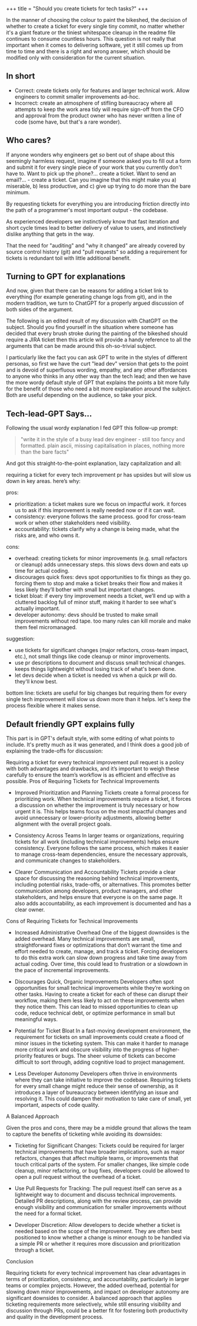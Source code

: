 +++
title = "Should you create tickets for tech tasks?"
+++

In the manner of choosing the colour to paint the bikeshed, the decision of whether to create a ticket for every single tiny commit, no matter whether it's a giant feature or the tiniest whitespace cleanup in the readme file continues to consume countless hours. This question is not really that important when it comes to delivering software, yet it still comes up from time to time and there is a right and wrong answer, which should be modified only with consideration for the current situation.

## In short

- Correct: create tickets only for features and larger technical work. Allow engineers to commit smaller improvements ad-hoc.
- Incorrect: create an atmosphere of stifling bureaucracy where all attempts to keep the work area tidy will require sign-off from the CFO and approval from the product owner who has never written a line of code (some have, but that's a rare wonder).

## Who cares?

If anyone wonders why engineers get *so* bent out of shape about this seemingly harmless request, imagine if someone asked you to fill out a form and submit it for every single piece of your work that you currently don't have to. Want to pick up the phone?… create a ticket. Want to send an email?… - create a ticket. Can you imagine that this might make you a) miserable, b) less productive, and c) give up trying to do more than the bare minimum.

By requesting tickets for everything you are introducing friction directly into the path of a programmer's most important output - the codebase.

As experienced developers we instinctively know that fast iteration and short cycle times lead to better delivery of value to users, and instinctively dislike anything that gets in the way.

That the need for "auditing" and "why it changed" are already covered by source control history (git) and "pull requests" so adding a requirement for tickets is redundant toil with little additional benefit.

## Turning to GPT for explanations

And now, given that there can be reasons for adding a ticket link to everything (for example generating change logs from git), and in the modern tradition, we turn to ChatGPT for a properly argued discussion of both sides of the argument.

The following is an edited result of my discussion with ChatGPT on the subject. Should you find yourself in the situation where someone has decided that every brush stroke during the painting of the bikeshed should require a JIRA ticket then this article will provide a handy reference to all the arguments that can be made around this oh-so-trivial subject.

I particularly like the fact you can ask GPT to write in the styles of different personas, so first we have the curt "lead dev" version that gets to the point and is devoid of superfluous wording, empathy, and any other affordances to anyone who thinks in any other way than the tech lead; and then we have the more wordy default style of GPT that explains the points a bit more fully for the benefit of those who need a bit more explanation around the subject. Both are useful depending on the audience, so take your pick.


## Tech-lead-GPT Says…


Following the usual wordy explanation I fed GPT this follow-up prompt:

> "write it in the style of a busy lead dev engineer - still too fancy and formatted. plain ascii, missing capitalisation in places, nothing more than the bare facts"

And got this straight-to-the-point explanation, lazy capitalization and all:

requiring a ticket for every tech improvement pr has upsides but will slow us down in key areas. here’s why:

pros:

- prioritization: a ticket makes sure we focus on impactful work. it forces us to ask if this improvement is really needed now or if it can wait.
- consistency: everyone follows the same process. good for cross-team work or when other stakeholders need visibility.
- accountability: tickets clarify why a change is being made, what the risks are, and who owns it.

cons:

- overhead: creating tickets for minor improvements (e.g. small refactors or cleanup) adds unnecessary steps. this slows devs down and eats up time for actual coding.
- discourages quick fixes: devs spot opportunities to fix things as they go. forcing them to stop and make a ticket breaks their flow and makes it less likely they’ll bother with small but important changes.
- ticket bloat: if every tiny improvement needs a ticket, we’ll end up with a cluttered backlog full of minor stuff, making it harder to see what's actually important.
- developer autonomy: devs should be trusted to make small improvements without red tape. too many rules can kill morale and make them feel micromanaged.

suggestion:

- use tickets for significant changes (major refactors, cross-team impact, etc.), not small things like code cleanup or minor improvements.
- use pr descriptions to document and discuss small technical changes. keeps things lightweight without losing track of what's been done.
- let devs decide when a ticket is needed vs when a quick pr will do. they'll know best.

bottom line: tickets are useful for big changes but requiring them for every single tech improvement will slow us down more than it helps. let's keep the process flexible where it makes sense.

## Default friendly GPT explains fully

This part is in GPT's default style, with some editing of what points to include. It's pretty much as it was generated, and I think does a good job of explaining the trade-offs for discussion:

Requiring a ticket for every technical improvement pull request is a policy with both advantages and drawbacks, and it’s important to weigh these carefully to ensure the team’s workflow is as efficient and effective as possible.
Pros of Requiring Tickets for Technical Improvements

- Improved Prioritization and Planning Tickets create a formal process for prioritizing work. When technical improvements require a ticket, it forces a discussion on whether the improvement is truly necessary or how urgent it is. This helps teams focus on the most impactful changes and avoid unnecessary or lower-priority adjustments, allowing better alignment with the overall project goals.

- Consistency Across Teams In larger teams or organizations, requiring tickets for all work (including technical improvements) helps ensure consistency. Everyone follows the same process, which makes it easier to manage cross-team dependencies, ensure the necessary approvals, and communicate changes to stakeholders.

- Clearer Communication and Accountability Tickets provide a clear space for discussing the reasoning behind technical improvements, including potential risks, trade-offs, or alternatives. This promotes better communication among developers, product managers, and other stakeholders, and helps ensure that everyone is on the same page. It also adds accountability, as each improvement is documented and has a clear owner.

Cons of Requiring Tickets for Technical Improvements

- Increased Administrative Overhead One of the biggest downsides is the added overhead. Many technical improvements are small, straightforward fixes or optimizations that don’t warrant the time and effort needed to create, manage, and track a ticket. Forcing developers to do this extra work can slow down progress and take time away from actual coding. Over time, this could lead to frustration or a slowdown in the pace of incremental improvements.

- Discourages Quick, Organic Improvements Developers often spot opportunities for small technical improvements while they’re working on other tasks. Having to create a ticket for each of these can disrupt their workflow, making them less likely to act on these improvements when they notice them. This can lead to missed opportunities to clean up code, reduce technical debt, or optimize performance in small but meaningful ways.

- Potential for Ticket Bloat In a fast-moving development environment, the requirement for tickets on small improvements could create a flood of minor issues in the ticketing system. This can make it harder to manage more critical work and obscure visibility into the progress of higher-priority features or bugs. The sheer volume of tickets can become difficult to sort through, adding cognitive load to project management.

- Less Developer Autonomy Developers often thrive in environments where they can take initiative to improve the codebase. Requiring tickets for every small change might reduce their sense of ownership, as it introduces a layer of bureaucracy between identifying an issue and resolving it. This could dampen their motivation to take care of small, yet important, aspects of code quality.

A Balanced Approach

Given the pros and cons, there may be a middle ground that allows the team to capture the benefits of ticketing while avoiding its downsides:

- Ticketing for Significant Changes: Tickets could be required for larger technical improvements that have broader implications, such as major refactors, changes that affect multiple teams, or improvements that touch critical parts of the system. For smaller changes, like simple code cleanup, minor refactoring, or bug fixes, developers could be allowed to open a pull request without the overhead of a ticket.

- Use Pull Requests for Tracking: The pull request itself can serve as a lightweight way to document and discuss technical improvements. Detailed PR descriptions, along with the review process, can provide enough visibility and communication for smaller improvements without the need for a formal ticket.

- Developer Discretion: Allow developers to decide whether a ticket is needed based on the scope of the improvement. They are often best positioned to know whether a change is minor enough to be handled via a simple PR or whether it requires more discussion and prioritization through a ticket.

Conclusion

Requiring tickets for every technical improvement has clear advantages in terms of prioritization, consistency, and accountability, particularly in larger teams or complex projects. However, the added overhead, potential for slowing down minor improvements, and impact on developer autonomy are significant downsides to consider. A balanced approach that applies ticketing requirements more selectively, while still ensuring visibility and discussion through PRs, could be a better fit for fostering both productivity and quality in the development process.
